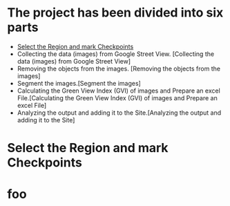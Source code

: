 # The project has been divided into six parts 
* [Select the Region and mark Checkpoints](#Select-the-Region-and-mark-Checkpoints)
* Collecting the data (images) from Google Street View. [Collecting the data (images) from Google Street View]
* Removing the objects from the images. [Removing the objects from the images]
* Segment the images.[Segment the images] 
* Calculating the Green View Index (GVI) of images and Prepare an excel File.[Calculating the Green View Index (GVI) of images and Prepare an excel File] 
* Analyzing the output and adding it to the Site.[Analyzing the output and adding it to the Site]

# Select the Region and mark Checkpoints
# foo

